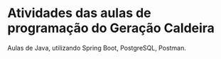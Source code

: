 # Atividades das aulas de programação do Geração Caldeira #

Aulas de Java, utilizando Spring Boot, PostgreSQL, Postman.
